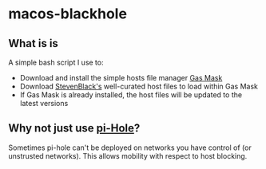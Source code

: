 # macos-blackhole

## What is is

A simple bash script I use to:

* Download and install the simple hosts file manager [Gas Mask](https://github.com/2ndalpha/gasmask) 
* Download [StevenBlack's](https://github.com/StevenBlack/hosts) well-curated host files to load within Gas Mask
* If Gas Mask is already installed, the host files will be updated to the latest versions

## Why not just use [pi-Hole](https://github.com/pi-hole/pi-hole)?

Sometimes pi-hole can't be deployed on networks you have control of (or unstrusted networks). This allows mobility with respect to host blocking.

